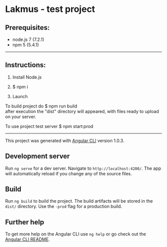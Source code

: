 # Lakmus - test project

## Prerequisites: 
  * node.js 7 (7.2.1)
  * npm 5     (5.4.1)
----

## Instructions:
 
1. Install Node.js

2. $ npm i

3. Launch

To build project do 
  $ npm run build    
after execution the "dist" directory will appeared, with files ready to upload on your server.

To use project test server
  $ npm start:prod

---

This project was generated with [Angular CLI](https://github.com/angular/angular-cli) version 1.0.3.

## Development server

Run `ng serve` for a dev server. Navigate to `http://localhost:4200/`. The app will automatically reload if you change any of the source files.

## Build

Run `ng build` to build the project. The build artifacts will be stored in the `dist/` directory. Use the `-prod` flag for a production build.

## Further help

To get more help on the Angular CLI use `ng help` or go check out the [Angular CLI README](https://github.com/angular/angular-cli/blob/master/README.md).
